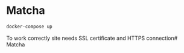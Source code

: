 # Matcha

```bash
docker-compose up
```

To work correctly site needs SSL certificate and HTTPS connection# Matcha

